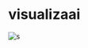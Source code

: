 # visualizaai

![s](https://github.com/4lysson-a/visualizaai/assets/26152669/59aba607-340a-42ec-932b-fe6160535d85)
